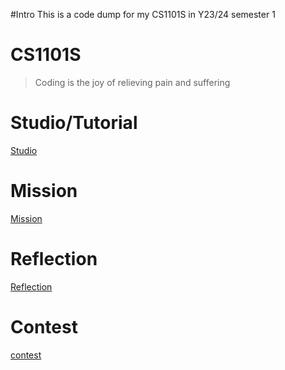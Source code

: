 #Intro
This is a code dump for my CS1101S in Y23/24 semester 1

# CS1101S
> Coding is the joy of relieving pain and suffering

# Studio/Tutorial
[Studio](https://github.com/mervyn-teo/CS1101S/tree/main/Studio)

# Mission
[Mission](https://github.com/mervyn-teo/CS1101S/tree/main/Mission)  

# Reflection
[Reflection](https://github.com/mervyn-teo/CS1101S/tree/main/Reflection)  

# Contest
[contest](https://github.com/mervyn-teo/CS1101S/tree/main/Contest)  
